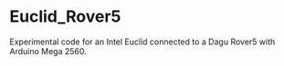 # Euclid_Rover5
Experimental code for an Intel Euclid connected to a Dagu Rover5
with Arduino Mega 2560.
